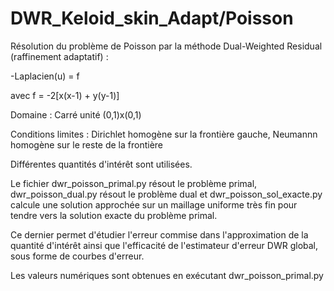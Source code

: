 # DWR_Keloid_skin_Adapt/Poisson

Résolution du problème de Poisson par la méthode Dual-Weighted Residual (raffinement adaptatif) :

-Laplacien(u) = f

avec f = -2[x(x-1) + y(y-1)]

Domaine : Carré unité (0,1)x(0,1)

Conditions limites :
Dirichlet homogène sur la frontière gauche,
Neumannn homogène sur le reste de la frontière

Différentes quantités d'intérêt sont utilisées.


Le fichier dwr_poisson_primal.py résout le problème primal, dwr_poisson_dual.py résout le problème dual et dwr_poisson_sol_exacte.py
calcule une solution approchée sur un maillage uniforme très fin pour tendre vers la solution exacte du problème primal.

Ce dernier permet d'étudier l'erreur commise dans l'approximation de la quantité d'intérêt ainsi que l'efficacité de l'estimateur d'erreur DWR global,
sous forme de courbes d'erreur.

Les valeurs numériques sont obtenues en exécutant dwr_poisson_primal.py
